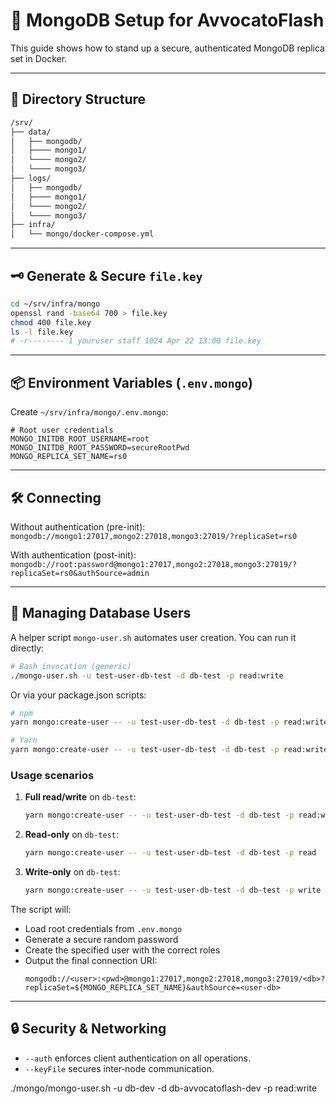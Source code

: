# 🔐 MongoDB Setup for AvvocatoFlash

This guide shows how to stand up a secure, authenticated MongoDB replica set in Docker.

---

## 📁 Directory Structure

```bash
/srv/
├── data/
│   ├── mongodb/
│   ├──── mongo1/
│   └──── mongo2/
│   └──── mongo3/
├── logs/
│   ├── mongodb/
│   ├──── mongo1/
│   └──── mongo2/
│   └──── mongo3/
├── infra/
│   └── mongo/docker-compose.yml
```

---

## 🗝️ Generate & Secure `file.key`

```bash
cd ~/srv/infra/mongo
openssl rand -base64 700 > file.key
chmod 400 file.key
ls -l file.key
# -r-------- 1 youruser staff 1024 Apr 22 13:00 file.key
```

---

## 📦 Environment Variables (`.env.mongo`)

Create `~/srv/infra/mongo/.env.mongo`:
```env
# Root user credentials
MONGO_INITDB_ROOT_USERNAME=root
MONGO_INITDB_ROOT_PASSWORD=secureRootPwd
MONGO_REPLICA_SET_NAME=rs0
```

---

## 🛠 Connecting

Without authentication (pre-init):
`mongodb://mongo1:27017,mongo2:27018,mongo3:27019/?replicaSet=rs0`

With authentication (post-init):
`mongodb://root:password@mongo1:27017,mongo2:27018,mongo3:27019/?replicaSet=rs0&authSource=admin`

---

## 👤 Managing Database Users

A helper script `mongo-user.sh` automates user creation. You can run it directly:

```bash
# Bash invocation (generic)
./mongo-user.sh -u test-user-db-test -d db-test -p read:write
```

Or via your package.json scripts:

```bash
# npm
yarn mongo:create-user -- -u test-user-db-test -d db-test -p read:write

# Yarn
yarn mongo:create-user -- -u test-user-db-test -d db-test -p read:write
```

### Usage scenarios

1. **Full read/write** on `db-test`:
   ```bash
   yarn mongo:create-user -- -u test-user-db-test -d db-test -p read:write
   ```

2. **Read‑only** on `db-test`:
   ```bash
   yarn mongo:create-user -- -u test-user-db-test -d db-test -p read
   ```

3. **Write‑only** on `db-test`:
   ```bash
   yarn mongo:create-user -- -u test-user-db-test -d db-test -p write
   ```

The script will:
- Load root credentials from `.env.mongo`
- Generate a secure random password
- Create the specified user with the correct roles
- Output the final connection URI:
  ```
  mongodb://<user>:<pwd>@mongo1:27017,mongo2:27018,mongo3:27019/<db>?replicaSet=${MONGO_REPLICA_SET_NAME}&authSource=<user-db>
  ```


---

## 🔒 Security & Networking

- `--auth` enforces client authentication on all operations.
- `--keyFile` secures inter‑node communication.


./mongo/mongo-user.sh -u db-dev -d db-avvocatoflash-dev -p read:write
